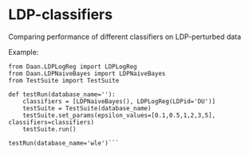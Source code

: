 # LDP-classifiers
Comparing performance of different classifiers on LDP-perturbed data

Example:
```
from Daan.LDPLogReg import LDPLogReg
from Daan.LDPNaiveBayes import LDPNaiveBayes
from TestSuite import TestSuite

def testRun(database_name=''):
    classifiers = [LDPNaiveBayes(), LDPLogReg(LDPid='DU')]
    testSuite = TestSuite(database_name)
    testSuite.set_params(epsilon_values=[0.1,0.5,1,2,3,5], classifiers=classifiers)
    testSuite.run()

testRun(database_name='wle')```
